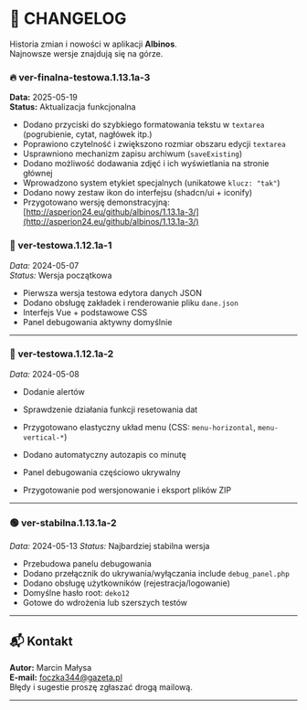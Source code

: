 # 🧾 CHANGELOG  
Historia zmian i nowości w aplikacji **Albinos**.  
Najnowsze wersje znajdują się na górze.

### 🔥 ver-finalna-testowa.1.13.1a-3  
**Data:** 2025-05-19  
**Status:** Aktualizacja funkcjonalna  

- Dodano przyciski do szybkiego formatowania tekstu w `textarea` (pogrubienie, cytat, nagłówek itp.)  
- Poprawiono czytelność i zwiększono rozmiar obszaru edycji `textarea`  
- Usprawniono mechanizm zapisu archiwum (`saveExisting`)  
- Dodano możliwość dodawania zdjęć i ich wyświetlania na stronie głównej  
- Wprowadzono system etykiet specjalnych (unikatowe `klucz: "tak"`)  
- Dodano nowy zestaw ikon do interfejsu (shadcn/ui + iconify)  
- Przygotowano wersję demonstracyjną:  
  [http://asperion24.eu/github/albinos/1.13.1a-3/](http://asperion24.eu/github/albinos/1.13.1a-3/)


### 🔹 ver-testowa.1.12.1a-1  
_Data:_ 2024-05-07  
_Status:_ Wersja początkowa  
- Pierwsza wersja testowa edytora danych JSON
- Dodano obsługę zakładek i renderowanie pliku `dane.json`
- Interfejs Vue + podstawowe CSS
- Panel debugowania aktywny domyślnie

---

### 🔹 ver-testowa.1.12.1a-2  
_Data:_ 2024-05-08  
- Dodanie alertów
- Sprawdzenie działania funkcji resetowania dat
- Przygotowano elastyczny układ menu (CSS: `menu-horizontal`, `menu-vertical-*`)

- Dodano automatyczny autozapis co minutę
- Panel debugowania częściowo ukrywalny
- Przygotowanie pod wersjonowanie i eksport plików ZIP

---

### 🟢 ver-stabilna.1.13.1a-2
_Data:_ 2024-05-13
_Status:_ Najbardziej stabilna wersja
- Przebudowa panelu debugowania
- Dodano przełącznik do ukrywania/wyłączania include `debug_panel.php`
- Dodano obsługę użytkowników (rejestracja/logowanie)
- Domyślne hasło root: `deko12`
- Gotowe do wdrożenia lub szerszych testów

---

## 📬 Kontakt

**Autor:** Marcin Małysa  
**E-mail:** foczka344@gazeta.pl  
Błędy i sugestie proszę zgłaszać drogą mailową.

---
